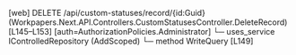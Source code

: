 [web] DELETE /api/custom-statuses/record/{id:Guid}  (Workpapers.Next.API.Controllers.CustomStatusesController.DeleteRecord)  [L145–L153] [auth=AuthorizationPolicies.Administrator]
  └─ uses_service IControlledRepository<RecordStatus> (AddScoped)
    └─ method WriteQuery [L149]


